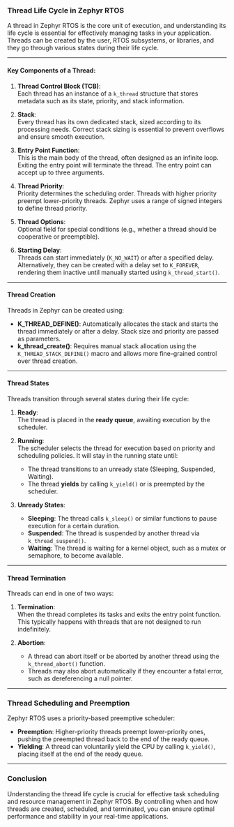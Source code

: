 ### **Thread Life Cycle in Zephyr RTOS**

A thread in Zephyr RTOS is the core unit of execution, and understanding its life cycle is essential for effectively managing tasks in your application. Threads can be created by the user, RTOS subsystems, or libraries, and they go through various states during their life cycle.

---

#### **Key Components of a Thread:**

1. **Thread Control Block (TCB)**:  
   Each thread has an instance of a `k_thread` structure that stores metadata such as its state, priority, and stack information.

2. **Stack**:  
   Every thread has its own dedicated stack, sized according to its processing needs. Correct stack sizing is essential to prevent overflows and ensure smooth execution.

3. **Entry Point Function**:  
   This is the main body of the thread, often designed as an infinite loop. Exiting the entry point will terminate the thread. The entry point can accept up to three arguments.

4. **Thread Priority**:  
   Priority determines the scheduling order. Threads with higher priority preempt lower-priority threads. Zephyr uses a range of signed integers to define thread priority.

5. **Thread Options**:  
   Optional field for special conditions (e.g., whether a thread should be cooperative or preemptible).

6. **Starting Delay**:  
   Threads can start immediately (`K_NO_WAIT`) or after a specified delay. Alternatively, they can be created with a delay set to `K_FOREVER`, rendering them inactive until manually started using `k_thread_start()`.

---

#### **Thread Creation**

Threads in Zephyr can be created using:

- **K_THREAD_DEFINE()**: Automatically allocates the stack and starts the thread immediately or after a delay. Stack size and priority are passed as parameters.
- **k_thread_create()**: Requires manual stack allocation using the `K_THREAD_STACK_DEFINE()` macro and allows more fine-grained control over thread creation.

---

#### **Thread States**

Threads transition through several states during their life cycle:

1. **Ready**:  
   The thread is placed in the **ready queue**, awaiting execution by the scheduler.

2. **Running**:  
   The scheduler selects the thread for execution based on priority and scheduling policies. It will stay in the running state until:
   - The thread transitions to an unready state (Sleeping, Suspended, Waiting).
   - The thread **yields** by calling `k_yield()` or is preempted by the scheduler.

3. **Unready States**:
   - **Sleeping**: The thread calls `k_sleep()` or similar functions to pause execution for a certain duration.
   - **Suspended**: The thread is suspended by another thread via `k_thread_suspend()`.
   - **Waiting**: The thread is waiting for a kernel object, such as a mutex or semaphore, to become available.

---

#### **Thread Termination**

Threads can end in one of two ways:

1. **Termination**:  
   When the thread completes its tasks and exits the entry point function. This typically happens with threads that are not designed to run indefinitely.

2. **Abortion**:  
   - A thread can abort itself or be aborted by another thread using the `k_thread_abort()` function.
   - Threads may also abort automatically if they encounter a fatal error, such as dereferencing a null pointer.

---

### **Thread Scheduling and Preemption**

Zephyr RTOS uses a priority-based preemptive scheduler:

- **Preemption**: Higher-priority threads preempt lower-priority ones, pushing the preempted thread back to the end of the ready queue.
- **Yielding**: A thread can voluntarily yield the CPU by calling `k_yield()`, placing itself at the end of the ready queue.

---

### **Conclusion**

Understanding the thread life cycle is crucial for effective task scheduling and resource management in Zephyr RTOS. By controlling when and how threads are created, scheduled, and terminated, you can ensure optimal performance and stability in your real-time applications.
